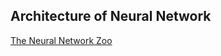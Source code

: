 ## Architecture of Neural Network

[The Neural Network Zoo](https://www.asimovinstitute.org/neural-network-zoo/)